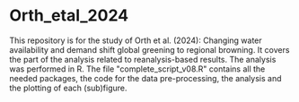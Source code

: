 # Orth_etal_2024
This repository is for the study of Orth et al. (2024): Changing water availability and demand shift global greening to regional browning. It covers the part of the analysis related to reanalysis-based results. 
The analysis was performed in R. The file "complete_script_v08.R" contains all the needed packages, the code for the data pre-processing, the analysis and the plotting of each (sub)figure.
